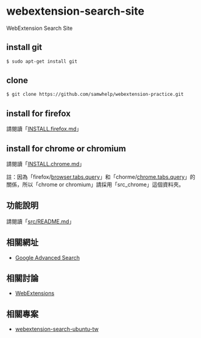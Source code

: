 # webextension-search-site

WebExtension Search Site


## install git

``` sh
$ sudo apt-get install git
```


## clone

``` sh
$ git clone https://github.com/samwhelp/webextension-practice.git
```


## install for firefox

請閱讀「[INSTALL.firefox.md](https://github.com/samwhelp/webextension-search-ubuntu-tw/blob/master/doc/INSTALL.firefox.md)」


## install for chrome or chromium

請閱讀「[INSTALL.chrome.md](https://github.com/samwhelp/webextension-search-ubuntu-tw/blob/master/doc/INSTALL.chrome.md)」

註：因為「firefox/[browser.tabs.query](https://developer.mozilla.org/en-US/Add-ons/WebExtensions/API/tabs/query)」和「chorme/[chrome.tabs.query](https://developer.chrome.com/extensions/tabs#method-query)」的關係，所以「chrome or chromium」請採用「src_chrome」這個資料夾。

## 功能說明

請閱讀「[src/README.md](src/README.md)」


## 相關網址

* [Google Advanced Search](https://www.google.com/advanced_search)


## 相關討論

* [WebExtensions](https://www.ubuntu-tw.org/modules/newbb/viewtopic.php?post_id=355912#forumpost355912)


## 相關專案

* [webextension-search-ubuntu-tw](https://github.com/samwhelp/webextension-search-ubuntu-tw)
